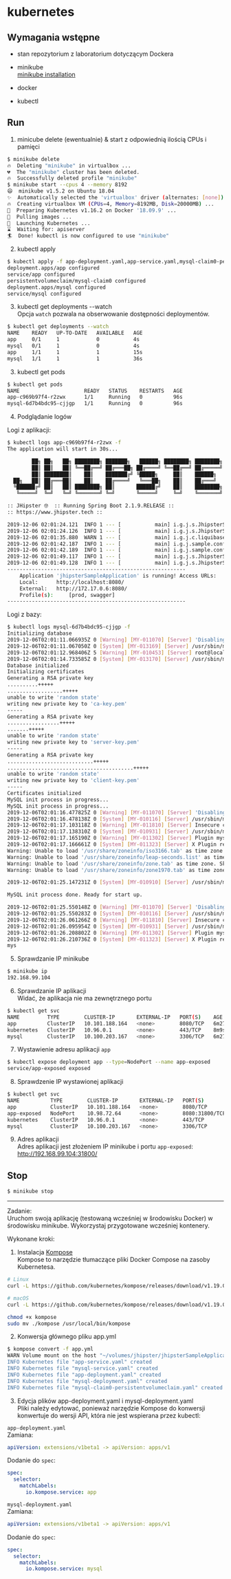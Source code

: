 # kubernetes

## Wymagania wstępne

- stan repozytorium z laboratorium dotyczącym Dockera

- minikube  
  [minikube installation](https://minikube.sigs.k8s.io/docs/start/)

- docker

- kubectl

## Run

1. minicube delete (ewentualnie) & start z odpowiednią ilością CPUs i pamięci
```bash
$ minikube delete
🔥  Deleting "minikube" in virtualbox ...
💔  The "minikube" cluster has been deleted.
🔥  Successfully deleted profile "minikube"
$ minikube start --cpus 4 --memory 8192
😄  minikube v1.5.2 on Ubuntu 18.04
✨  Automatically selected the 'virtualbox' driver (alternates: [none])
🔥  Creating virtualbox VM (CPUs=4, Memory=8192MB, Disk=20000MB) ...
🐳  Preparing Kubernetes v1.16.2 on Docker '18.09.9' ...
🚜  Pulling images ...
🚀  Launching Kubernetes ... 
⌛  Waiting for: apiserver
🏄  Done! kubectl is now configured to use "minikube"
```

2. kubectl apply

```bash
$ kubectl apply -f app-deployment.yaml,app-service.yaml,mysql-claim0-persistentvolumeclaim.yaml,mysql-deployment.yaml,mysql-service.yaml
deployment.apps/app configured
service/app configured
persistentvolumeclaim/mysql-claim0 configured
deployment.apps/mysql configured
service/mysql configured

```

3. kubectl get deployments --watch  
Opcja `watch` pozwala na obserwowanie dostępności deploymentów.
```bash
$ kubectl get deployments --watch
NAME    READY   UP-TO-DATE   AVAILABLE   AGE
app     0/1     1            0           4s
mysql   0/1     1            0           4s
app     1/1     1            1           15s
mysql   1/1     1            1           36s
```
3. kubectl get pods

```bash
$ kubectl get pods
NAME                     READY   STATUS    RESTARTS   AGE
app-c969b97f4-r2zwx      1/1     Running   0          96s
mysql-6d7b4bdc95-cjjgp   1/1     Running   0          96s
```

4. Podglądanie logów

Logi z aplikacji:
```bash
$ kubectl logs app-c969b97f4-r2zwx -f
The application will start in 30s...

        ██╗ ██╗   ██╗ ████████╗ ███████╗   ██████╗ ████████╗ ████████╗ ███████╗
        ██║ ██║   ██║ ╚══██╔══╝ ██╔═══██╗ ██╔════╝ ╚══██╔══╝ ██╔═════╝ ██╔═══██╗
        ██║ ████████║    ██║    ███████╔╝ ╚█████╗     ██║    ██████╗   ███████╔╝
  ██╗   ██║ ██╔═══██║    ██║    ██╔════╝   ╚═══██╗    ██║    ██╔═══╝   ██╔══██║
  ╚██████╔╝ ██║   ██║ ████████╗ ██║       ██████╔╝    ██║    ████████╗ ██║  ╚██╗
   ╚═════╝  ╚═╝   ╚═╝ ╚═══════╝ ╚═╝       ╚═════╝     ╚═╝    ╚═══════╝ ╚═╝   ╚═╝

:: JHipster 🤓  :: Running Spring Boot 2.1.9.RELEASE ::
:: https://www.jhipster.tech ::

2019-12-06 02:01:24.121  INFO 1 --- [           main] i.g.j.s.JhipsterSampleApplicationApp     : Starting JhipsterSampleApplicationApp on app-c969b97f4-r2zwx with PID 1 (/app.jar started by root in /)
2019-12-06 02:01:24.126  INFO 1 --- [           main] i.g.j.s.JhipsterSampleApplicationApp     : The following profiles are active: prod,swagger
2019-12-06 02:01:35.880  WARN 1 --- [           main] i.g.j.c.liquibase.AsyncSpringLiquibase   : Warning, Liquibase took more than 5 seconds to start up!
2019-12-06 02:01:42.187  INFO 1 --- [           main] i.g.j.sample.config.WebConfigurer        : Web application configuration, using profiles: prod
2019-12-06 02:01:42.189  INFO 1 --- [           main] i.g.j.sample.config.WebConfigurer        : Web application fully configured
2019-12-06 02:01:49.117  INFO 1 --- [           main] i.g.j.s.JhipsterSampleApplicationApp     : Started JhipsterSampleApplicationApp in 26.852 seconds (JVM running for 28.524)
2019-12-06 02:01:49.128  INFO 1 --- [           main] i.g.j.s.JhipsterSampleApplicationApp     : 
----------------------------------------------------------
	Application 'jhipsterSampleApplication' is running! Access URLs:
	Local: 		http://localhost:8080/
	External: 	http://172.17.0.6:8080/
	Profile(s): 	[prod, swagger]
----------------------------------------------------------
```

Logi z bazy:
```bash
$ kubectl logs mysql-6d7b4bdc95-cjjgp -f 
Initializing database
2019-12-06T02:01:11.066935Z 0 [Warning] [MY-011070] [Server] 'Disabling symbolic links using --skip-symbolic-links (or equivalent) is the default. Consider not using this option as it' is deprecated and will be removed in a future release.
2019-12-06T02:01:11.067050Z 0 [System] [MY-013169] [Server] /usr/sbin/mysqld (mysqld 8.0.17) initializing of server in progress as process 30
2019-12-06T02:01:12.968406Z 5 [Warning] [MY-010453] [Server] root@localhost is created with an empty password ! Please consider switching off the --initialize-insecure option.
2019-12-06T02:01:14.733585Z 0 [System] [MY-013170] [Server] /usr/sbin/mysqld (mysqld 8.0.17) initializing of server has completed
Database initialized
Initializing certificates
Generating a RSA private key
..........+++++
..................+++++
unable to write 'random state'
writing new private key to 'ca-key.pem'
-----
Generating a RSA private key
.................+++++
.......+++++
unable to write 'random state'
writing new private key to 'server-key.pem'
-----
Generating a RSA private key
............................+++++
.........................................+++++
unable to write 'random state'
writing new private key to 'client-key.pem'
-----
Certificates initialized
MySQL init process in progress...
MySQL init process in progress...
2019-12-06T02:01:16.477825Z 0 [Warning] [MY-011070] [Server] 'Disabling symbolic links using --skip-symbolic-links (or equivalent) is the default. Consider not using this option as it' is deprecated and will be removed in a future release.
2019-12-06T02:01:16.478138Z 0 [System] [MY-010116] [Server] /usr/sbin/mysqld (mysqld 8.0.17) starting as process 102
2019-12-06T02:01:17.103118Z 0 [Warning] [MY-011810] [Server] Insecure configuration for --pid-file: Location '/var/run/mysqld' in the path is accessible to all OS users. Consider choosing a different directory.
2019-12-06T02:01:17.138310Z 0 [System] [MY-010931] [Server] /usr/sbin/mysqld: ready for connections. Version: '8.0.17'  socket: '/var/run/mysqld/mysqld.sock'  port: 0  MySQL Community Server - GPL.
2019-12-06T02:01:17.165190Z 0 [Warning] [MY-011302] [Server] Plugin mysqlx reported: 'Failed at SSL configuration: "SSL context is not usable without certificate and private key"'
2019-12-06T02:01:17.166661Z 0 [System] [MY-011323] [Server] X Plugin ready for connections. Socket: '/var/run/mysqld/mysqlx.sock'
Warning: Unable to load '/usr/share/zoneinfo/iso3166.tab' as time zone. Skipping it.
Warning: Unable to load '/usr/share/zoneinfo/leap-seconds.list' as time zone. Skipping it.
Warning: Unable to load '/usr/share/zoneinfo/zone.tab' as time zone. Skipping it.
Warning: Unable to load '/usr/share/zoneinfo/zone1970.tab' as time zone. Skipping it.

2019-12-06T02:01:25.147231Z 0 [System] [MY-010910] [Server] /usr/sbin/mysqld: Shutdown complete (mysqld 8.0.17)  MySQL Community Server - GPL.

MySQL init process done. Ready for start up.

2019-12-06T02:01:25.550148Z 0 [Warning] [MY-011070] [Server] 'Disabling symbolic links using --skip-symbolic-links (or equivalent) is the default. Consider not using this option as it' is deprecated and will be removed in a future release.
2019-12-06T02:01:25.550283Z 0 [System] [MY-010116] [Server] /usr/sbin/mysqld (mysqld 8.0.17) starting as process 1
2019-12-06T02:01:26.061266Z 0 [Warning] [MY-011810] [Server] Insecure configuration for --pid-file: Location '/var/run/mysqld' in the path is accessible to all OS users. Consider choosing a different directory.
2019-12-06T02:01:26.095954Z 0 [System] [MY-010931] [Server] /usr/sbin/mysqld: ready for connections. Version: '8.0.17'  socket: '/var/run/mysqld/mysqld.sock'  port: 3306  MySQL Community Server - GPL.
2019-12-06T02:01:26.208802Z 0 [Warning] [MY-011302] [Server] Plugin mysqlx reported: 'Failed at SSL configuration: "SSL context is not usable without certificate and private key"'
2019-12-06T02:01:26.210736Z 0 [System] [MY-011323] [Server] X Plugin ready for connections. Socket: '/var/run/mysqld/mysqlx.sock' bind-address: '::' port: 33060
mys
```

5. Sprawdzanie IP minikube
```bash
$ minikube ip
192.168.99.104
```

6. Sprawdzanie IP aplikacji  
Widać, że aplikacja nie ma zewnętrznego portu
```bash
$ kubectl get svc
NAME         TYPE        CLUSTER-IP       EXTERNAL-IP   PORT(S)    AGE
app          ClusterIP   10.101.188.164   <none>        8080/TCP   6m27s
kubernetes   ClusterIP   10.96.0.1        <none>        443/TCP    8m9s
mysql        ClusterIP   10.100.203.167   <none>        3306/TCP   6m27s
```

7. Wystawienie adresu aplikacji `app`
```bash
$ kubectl expose deployment app --type=NodePort --name app-exposed
service/app-exposed exposed
```

8. Sprawdzenie IP wystawionej aplikacji
```bash
$ kubectl get svc
NAME          TYPE        CLUSTER-IP       EXTERNAL-IP   PORT(S)          AGE
app           ClusterIP   10.101.188.164   <none>        8080/TCP         8m54s
app-exposed   NodePort    10.98.72.64      <none>        8080:31800/TCP   38s
kubernetes    ClusterIP   10.96.0.1        <none>        443/TCP          10m
mysql         ClusterIP   10.100.203.167   <none>        3306/TCP         8m54s
```

9. Adres aplikacji  
Adres aplikacji jest złożeniem IP minikube i portu `app-exposed`:
http://192.168.99.104:31800/


## Stop

```bash
$ minikube stop
```

---

Zadanie:  
Uruchom swoją aplikację (testowaną wcześniej w ́środowisku Docker) w środowisku minikube. Wykorzystaj przygotowane wcześniej kontenery.

Wykonane kroki:

1. Instalacja [Kompose](https://github.com/kubernetes/kompose)  
Kompose to narzędzie tłumaczące pliki Docker Compose na zasoby Kubernetesa.

```bash
# Linux
curl -L https://github.com/kubernetes/kompose/releases/download/v1.19.0/kompose-linux-amd64 -o kompose

# macOS
curl -L https://github.com/kubernetes/kompose/releases/download/v1.19.0/kompose-darwin-amd64 -o kompose

chmod +x kompose
sudo mv ./kompose /usr/local/bin/kompose
```

2. Konwersja głównego pliku app.yml

```bash
$ kompose convert -f app.yml
WARN Volume mount on the host "~/volumes/jhipster/jhipsterSampleApplication/mysql/" isn't supported - ignoring path on the host 
INFO Kubernetes file "app-service.yaml" created   
INFO Kubernetes file "mysql-service.yaml" created 
INFO Kubernetes file "app-deployment.yaml" created 
INFO Kubernetes file "mysql-deployment.yaml" created 
INFO Kubernetes file "mysql-claim0-persistentvolumeclaim.yaml" created 
```

3. Edycja plików app-deployment.yaml i mysql-deployment.yaml  
Pliki należy edytować, ponieważ narzędzie Kompose do konwersji konwertuje do wersji API, która nie jest wspierana przez kubectl:

`app-deployment.yaml`  
Zamiana:  
```yaml
apiVersion: extensions/v1beta1 -> apiVersion: apps/v1 
``` 
Dodanie do `spec`: 
```yaml 
spec:
  selector:
    matchLabels:
      io.kompose.service: app
```

`mysql-deployment.yaml`  
Zamiana:  
```yaml
apiVersion: extensions/v1beta1 -> apiVersion: apps/v1 
``` 
Dodanie do `spec`: 
```yaml 
spec:
  selector:
    matchLabels:
      io.kompose.service: mysql
```

